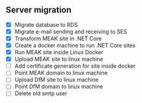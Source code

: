 ## Server migration

- [x] Migrate database to RDS
- [x] Migrate e-mail sending and receiving to SES
- [x] Transform MEAK site in .NET Core
- [x] Create a docker machine to run .NET Core sites
- [x] Run MEAK site inside Linux Docker
- [x] Upload MEAK site to linux machine
- [ ] Add certificate generation for site inside docker
- [ ] Point MEAK domain to linux machine
- [ ] Upload DfM site to linux machine
- [ ] Point DfM domain to linux machine
- [ ] Delete old smtp user
